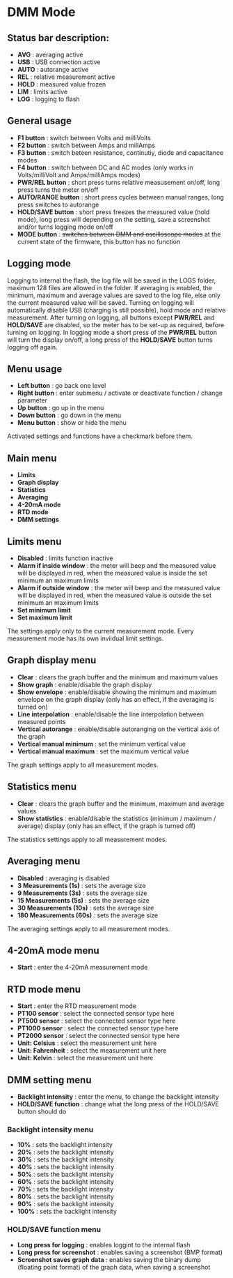 # DMM Mode

## Status bar description:
- **AVG** : averaging active
- **USB** : USB connection active
- **AUTO** : autorange active
- **REL** : relative measurement active
- **HOLD** : measured value frozen
- **LIM** : limits active
- **LOG** : logging to flash

## General usage
- **F1 button** : switch between Volts and milliVolts
- **F2 button** : switch between Amps and millAmps
- **F3 button** : switch beteen resistance, continutiy, diode and capacitance modes
- **F4 button** : switch between DC and AC modes (only works in Volts/milliVolt and Amps/milliAmps modes)
- **PWR/REL button** : short press turns relative measusement on/off, long press turns the meter on/off
- **AUTO/RANGE button** : short press cycles between manual ranges, long press switches to autorange
- **HOLD/SAVE button** : short press freezes the measured value (hold mode), long press will depending on the setting, save a screenshot and/or turns logging mode on/off
- **MODE button** : ~~switches between DMM and oscilloscope modes~~ at the current state of the firmware, this button has no function

## Logging mode
Logging to internal the flash, the log file will be saved in the LOGS folder, maximum 128 files are allowed in the folder. If averaging is enabled, the minimum, maximum and average values are saved to the log file, else only the current measured value will be saved. Turning on logging will automatically disable USB (charging is still possible), hold mode and relative measurement. After turning on logging, all buttons except **PWR/REL** and **HOLD/SAVE** are disabled, so the meter has to be set-up as required, before turning on logging. In logging mode a short press of the **PWR/REL** button will turn the display on/off, a long press of the **HOLD/SAVE** button turns logging off again.

## Menu usage
- **Left button** : go back one level
- **Right button** : enter submenu / activate or deactivate function / change parameter
- **Up button** : go up in the menu
- **Down button** : go down in the menu
- **Menu button** : show or hide the menu</br>

Activated settings and functions have a checkmark before them.

## Main menu
- **Limits**
- **Graph display**
- **Statistics**
- **Averaging**
- **4-20mA mode**
- **RTD mode**
- **DMM settings**

## Limits menu
- **Disabled** : limits function inactive
- **Alarm if inside window** : the meter will beep and the measured value will be displayed in red, when the measured value is inside the set minimum an maximum limits
- **Alarm if outside window** : the meter will beep and the measured value will be displayed in red, when the measured value is outside the set minimum an maximum limits
- **Set minimum limit**
- **Set maximum limit**</br>

The settings apply only to the current measurement mode. Every measurement mode has its own inviidual limit settings.

## Graph display menu
- **Clear** : clears the graph buffer and the minimum and maximum values
- **Show graph** : enable/disable the graph display
- **Show envelope** : enable/disable showing the minimum and maximum envelope on the graph display (only has an effect, if the averaging is turned on)
- **Line interpolation** : enable/disable the line interpolation between measured points
- **Vertical autorange** : enable/disable autoranging on the vertical axis of the graph
- **Vertical manual minimum** : set the minimum vertical value
- **Vertical manual maximum** : set the maximum vertical value</br>

The graph settings apply to all measurement modes.

## Statistics menu
- **Clear** : clears the graph buffer and the minimum, maximum and average values
- **Show statistics** : enable/disable the statistics (minimum / maximum / average) display (only has an effect, if the graph is turned off)</br>

The statistics settings apply to all measurement modes.

## Averaging menu
- **Disabled** : averaging is disabled
- **3 Measurements (1s)** : sets the average size
- **9 Measurements (3s)** : sets the average size
- **15 Measurements (5s)** : sets the average size
- **30 Measurements (10s)** : sets the average size
- **180 Measurements (60s)** : sets the average size</br>

The averaging settings apply to all measurement modes.

## 4-20mA mode menu
- **Start** : enter the 4-20mA measurement mode

## RTD mode menu
- **Start** : enter the RTD measurement mode
- **PT100 sensor** : select the connected sensor type here
- **PT500 sensor** : select the connected sensor type here
- **PT1000 sensor** : select the connected sensor type here
- **PT2000 sensor** : select the connected sensor type here
- **Unit: Celsius** : select the measurement unit here
- **Unit: Fahrenheit** : select the measurement unit here
- **Unit: Kelvin** : select the measurement unit here

## DMM setting menu
- **Backlight intensity** : enter the menu, to change the backlight intensity
- **HOLD/SAVE function** : change what the long press of the HOLD/SAVE button should do

### Backlight intensity menu
- **10%** : sets the backlight intensity
- **20%** : sets the backlight intensity
- **30%** : sets the backlight intensity
- **40%** : sets the backlight intensity
- **50%** : sets the backlight intensity
- **60%** : sets the backlight intensity
- **70%** : sets the backlight intensity
- **80%** : sets the backlight intensity
- **90%** : sets the backlight intensity
- **100%** : sets the backlight intensity</br>

### HOLD/SAVE function menu
- **Long press for logging** : enables loggint to the internal flash
- **Long press for screenshot** : enables saving a screenshot (BMP format)
- **Screenshot saves graph data** : enables saving the binary dump (floating point format) of the graph data, when saving a screenshot  
